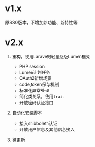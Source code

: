 # v1.x
原SSO版本，不增加新功能、新特性等

# v2.x
1. 重构，使用Larave的轻量级版Lumen框架
    * PHP session
    * Lumen计划任务
    * OAuth2新增场景
    * code,token保存机制
    * 标准化异常处理
    * 简化类关系，使用`trait`
    * 开放密码认证接口

2. 自动化安装脚本
    * 接入shibboleth认证
    * 开放用户信息及其他信息接入

3. 待更新
